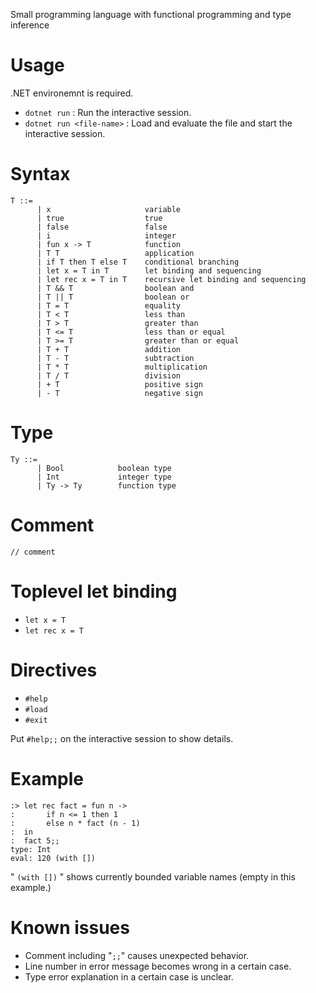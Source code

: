 Small programming language with functional programming and type inference

# Usage
.NET environemnt is required.

- `dotnet run` : Run the interactive session.
- `dotnet run <file-name>` : Load and evaluate the file and start the interactive session.

# Syntax
```
T ::=
      | x                     variable
      | true                  true
      | false                 false
      | i                     integer
      | fun x -> T            function
      | T T                   application
      | if T then T else T    conditional branching
      | let x = T in T        let binding and sequencing
      | let rec x = T in T    recursive let binding and sequencing
      | T && T                boolean and
      | T || T                boolean or
      | T = T                 equality
      | T < T                 less than
      | T > T                 greater than
      | T <= T                less than or equal
      | T >= T                greater than or equal
      | T + T                 addition
      | T - T                 subtraction
      | T * T                 multiplication
      | T / T                 division
      | + T                   positive sign
      | - T                   negative sign
```

# Type
```
Ty ::=
      | Bool            boolean type
      | Int             integer type
      | Ty -> Ty        function type
```

# Comment
```
// comment
```


# Toplevel let binding
- `let x = T`
- `let rec x = T`

# Directives
- `#help`
- `#load`
- `#exit`

Put `#help;;` on the interactive session to show details.

# Example
```
:> let rec fact = fun n ->
:       if n <= 1 then 1
:       else n * fact (n - 1)
:  in
:  fact 5;;
type: Int
eval: 120 (with [])
```

" `(with [])` " shows currently bounded variable names (empty in this example.)

# Known issues
- Comment including "`;;`" causes unexpected behavior.
- Line number in error message becomes wrong in a certain case.
- Type error explanation in a certain case is unclear.

